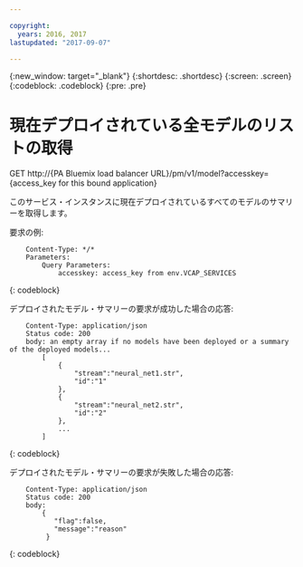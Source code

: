 ```yaml
---

copyright:
  years: 2016, 2017
lastupdated: "2017-09-07"

---
```


{:new_window: target="_blank"}
{:shortdesc: .shortdesc}
{:screen: .screen}
{:codeblock: .codeblock}
{:pre: .pre}

# 現在デプロイされている全モデルのリストの取得


GET http://{PA Bluemix load balancer
URL}/pm/v1/model?accesskey={access_key for this bound
application}

このサービス・インスタンスに現在デプロイされているすべてのモデルのサマリーを取得します。

要求の例:

```
    Content-Type: */*
    Parameters:
        Query Parameters:
            accesskey: access_key from env.VCAP_SERVICES
```
{: codeblock}

デプロイされたモデル・サマリーの要求が成功した場合の応答:

```
    Content-Type: application/json
    Status code: 200
    body: an empty array if no models have been deployed or a summary of the deployed models...
        [
            {
                "stream":"neural_net1.str",
                "id":"1"
            },
            {
                "stream":"neural_net2.str",
                "id":"2"
            },
            ...
        ]
```
{: codeblock}

デプロイされたモデル・サマリーの要求が失敗した場合の応答:

```
    Content-Type: application/json
    Status code: 200
    body:
        {
           "flag":false,
           "message":"reason"
         }
```
{: codeblock}
